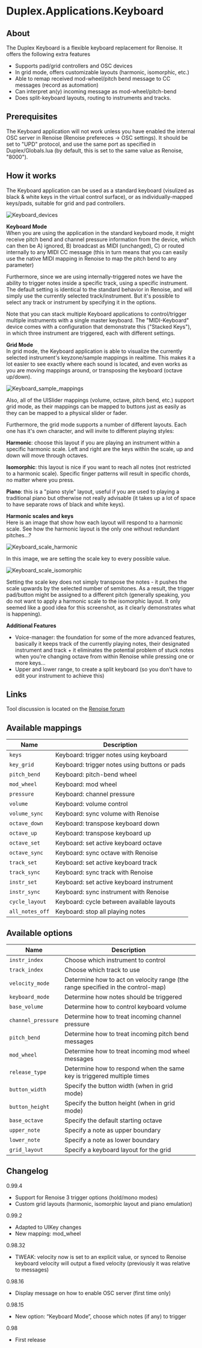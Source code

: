 # Duplex.Applications.Keyboard

## About

The Duplex Keyboard is a flexible keyboard replacement for Renoise. It offers the following extra features

* Supports pad/grid controllers and OSC devices
* In grid mode, offers customizable layouts (harmonic, isomorphic, etc.)
* Able to remap received mod-wheel/pitch bend message to CC messages (record as automation)
* Can interpret an(y) incoming message as mod-wheel/pitch-bend
* Does split-keyboard layouts, routing to instruments and tracks. 

## Prerequisites

The Keyboard application will not work unless you have enabled the internal OSC server in Renoise (Renoise prefereces -> OSC settings). It should be set to "UPD" protocol, and use the same port as specified in Duplex/Globals.lua (by default, this is set to the same value as Renoise, "8000").

## How it works 

The Keyboard application can be used as a standard keyboard (visulized as black & white keys in the virtual control surface), or as individually-mapped keys/pads, suitable for grid and pad controllers.

![Keyboard_devices](../Images/Keyboard_devices.png)

**Keyboard Mode**  
When you are using the application in the standard keyboard mode, it might receive pitch bend and channel pressure information from the device, which can then be A) ignored, B) broadcast as MIDI (unchanged), C) or routed internally to any MIDI CC message (this in turn means that you can easily use the native MIDI mapping in Renoise to map the pitch bend to any parameter) 

Furthermore, since we are using internally-triggered notes we have the ability to trigger notes inside a specific track, using a specific instrument. The default setting is identical to the standard behavior in Renoise, and will simply use the currently selected track/instrument. But it's possible to select any track or instrument by specifying it in the options.
 
Note that you can stack multiple Keyboard applications to control/trigger multiple instruments with a single master keyboard. The "MIDI-Keyboard" device comes with a configuration that demonstrate this ("Stacked Keys"), in which three instrument are triggered, each with different settings.

**Grid Mode**  
In grid mode, the Keyboard application is able to visualize the currently selected instrument's keyzone/sample mappings in realtime. This makes it a lot easier to see exactly where each sound is located, and even works as you are moving mappings around, or transposing the keyboard (octave up/down). 

![Keyboard_sample_mappings](../Images/Keyboard_sample_mappings.png)

Also, all of the UISlider mappings (volume, octave, pitch bend, etc.) support grid mode, as their mappings can be mapped to buttons just as easily as they can be mapped to a physical slider or fader. 

Furthermore, the grid mode supports a number of different layouts. Each one has it's own character,
and will invite to different playing styles: 
 
**Harmonic**: choose this layout if you are playing an instrument within a specific harmonic scale.
Left and right are the keys within the scale, up and down will move through octaves.
 
**Isomorphic**: this layout is nice if you want to reach all notes (not restricted to a harmonic scale).
Specific finger patterns will result in specific chords, no matter where you press. 
 
**Piano**: this is a "piano style" layout, useful if you are used to playing a traditional piano but otherwise
not really advisable (it takes up a lot of space to have separate rows of black and white keys). 
 
**Harmonic scales and keys**  
Here is an image that show how each layout will respond to a harmonic scale.
See how the harmonic layout is the only one without redundant pitches...?

![Keyboard_scale_harmonic](../Images/Keyboard_scale_harmonic.gif)

In this image, we are setting the scale key to every possible value.

![Keyboard_scale_isomorphic](../Images/Keyboard_scale_isomorphic.gif)

Setting the scale key does not simply transpose the notes - it pushes the scale upwards by the
selected number of semitones. As a result, the trigger pad/button might be assigned to a different
pitch (generally speaking, you do not want to apply a harmonic scale to the isomorphic layout.
It only seemed like a good idea for this screenshot, as it clearly demonstrates what is happening). 

**Additional Features**

* Voice-manager: the foundation for some of the more advanced features, basically it keeps track of
the currently playing notes, their designated instrument and track + it eliminates the potential problem
of stuck notes when you're changing octave from within Renoise while pressing one or more keys...
* Upper and lower range, to create a split keyboard (so you don't have to edit your instrument to achieve this)

## Links

Tool discussion is located on the [Renoise forum](http://forum.renoise.com/index.php?/topic/33806-new-tool-duplex-keyboard/)

## Available mappings 

| Name       | Description   |
| -----------|---------------|
| `keys` | Keyboard: trigger notes using keyboard |
| `key_grid` | Keyboard: trigger notes using buttons or pads |
| `pitch_bend` | Keyboard: pitch-bend wheel |
| `mod_wheel` | Keyboard: mod wheel |
| `pressure` | Keyboard: channel pressure |
| `volume` | Keyboard: volume control |
| `volume_sync` | Keyboard: sync volume with Renoise |
| `octave_down` | Keyboard: transpose keyboard down |
| `octave_up` | Keyboard: transpose keyboard up |
| `octave_set` | Keyboard: set active keyboard octave |
| `octave_sync` | Keyboard: sync octave with Renoise |
| `track_set` | Keyboard: set active keyboard track |
| `track_sync` | Keyboard: sync track with Renoise |
| `instr_set` | Keyboard: set active keyboard instrument |
| `instr_sync` | Keyboard: sync instrument with Renoise |
| `cycle_layout` | Keyboard: cycle between available layouts |
| `all_notes_off` | Keyboard: stop all playing notes |

## Available options

| Name       | Description   |
| -----------|---------------|
| `instr_index` | Choose which instrument to control |
| `track_index` | Choose which track to use  |
| `velocity_mode` | Determine how to act on velocity range (the range specified in the control-map)  |
| `keyboard_mode` | Determine how notes should be triggered  |
| `base_volume` | Determine how to control keyboard volume  |
| `channel_pressure` | Determine how to treat incoming channel pressure |
| `pitch_bend` | Determine how to treat incoming pitch bend messages |
| `mod_wheel` | Determine how to treat incoming mod wheel messages |
| `release_type` | Determine how to respond when the same key is triggered multiple times |
| `button_width` | Specify the button width (when in grid mode) |
| `button_height` | Specify the button height (when in grid mode) |
| `base_octave` | Specify the default starting octave |
| `upper_note` | Specify a note as upper boundary |
| `lower_note` | Specify a note as lower boundary |
| `grid_layout` | Specify a keyboard layout for the grid |



## Changelog

0.99.4
- Support for Renoise 3 trigger options (hold/mono modes)
- Custom grid layouts (harmonic, isomorphic layout and piano emulation)

0.99.2
- Adapted to UIKey changes 
- New mapping: mod_wheel

0.98.32
- TWEAK: velocity now is set to an explicit value, or synced to Renoise keyboard 
  velocity will output a fixed velocity (previously it was relative to messages)

0.98.16
- Display message on how to enable OSC server (first time only)

0.98.15
- New option: “Keyboard Mode”, choose which notes (if any) to trigger

0.98 
- First release 